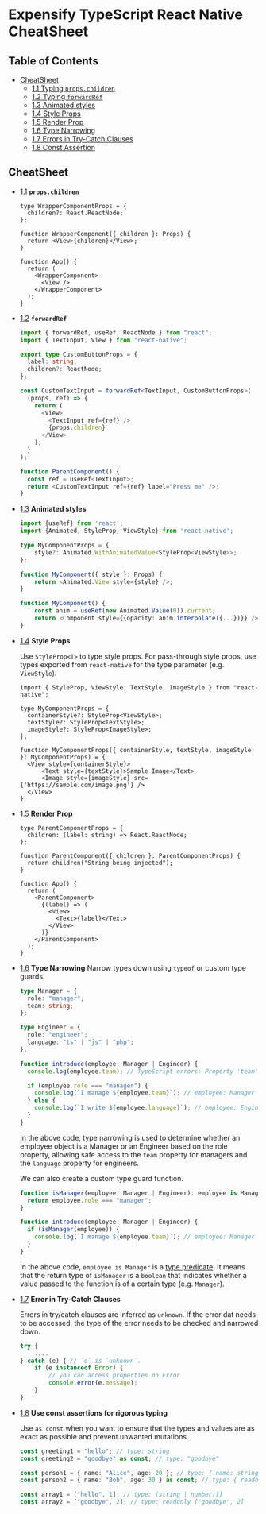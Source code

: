 # Expensify TypeScript React Native CheatSheet

## Table of Contents

- [CheatSheet](#cheatsheet)
  - [1.1 Typing `props.children`](#children-prop)
  - [1.2 Typing `forwardRef`](#forwardRef)
  - [1.3 Animated styles](#animated-style)
  - [1.4 Style Props](#style-props)
  - [1.5 Render Prop](#render-prop)
  - [1.6 Type Narrowing](#type-narrowing)
  - [1.7 Errors in Try-Catch Clauses](#try-catch-clauses)
  - [1.8 Const Assertion](#const-assertion)

## CheatSheet

<a name="children-prop"></a><a name="1.1"></a>

- [1.1](#children-prop) **`props.children`**

  ```tsx
  type WrapperComponentProps = {
    children?: React.ReactNode;
  };

  function WrapperComponent({ children }: Props) {
    return <View>{children}</View>;
  }

  function App() {
    return (
      <WrapperComponent>
        <View />
      </WrapperComponent>
    );
  }
  ```

<a name="forwardRef"></a><a name="1.2"></a>

- [1.2](#forwardRef) **`forwardRef`**

  ```ts
  import { forwardRef, useRef, ReactNode } from "react";
  import { TextInput, View } from "react-native";

  export type CustomButtonProps = {
    label: string;
    children?: ReactNode;
  };

  const CustomTextInput = forwardRef<TextInput, CustomButtonProps>(
    (props, ref) => {
      return (
        <View>
          <TextInput ref={ref} />
          {props.children}
        </View>
      );
    }
  );

  function ParentComponent() {
    const ref = useRef<TextInput>;
    return <CustomTextInput ref={ref} label="Press me" />;
  }
  ```

<a name="animated-style"></a><a name="1.3"></a>

- [1.3](#animated-style) **Animated styles**

  ```ts
  import {useRef} from 'react';
  import {Animated, StyleProp, ViewStyle} from 'react-native';

  type MyComponentProps = {
      style?: Animated.WithAnimatedValue<StyleProp<ViewStyle>>;
  };

  function MyComponent({ style }: Props) {
      return <Animated.View style={style} />;
  }

  function MyComponent() {
      const anim = useRef(new Animated.Value(0)).current;
      return <Component style={{opacity: anim.interpolate({...})}} />;
  }
  ```

<a name="style-props"></a><a name="1.4"></a>

- [1.4](#style-props) **Style Props**

  Use `StyleProp<T>` to type style props. For pass-through style props, use types exported from `react-native` for the type parameter (e.g. `ViewStyle`).

  ```tsx
  import { StyleProp, ViewStyle, TextStyle, ImageStyle } from "react-native";

  type MyComponentProps = {
    containerStyle?: StyleProp<ViewStyle>;
    textStyle?: StyleProp<TextStyle>;
    imageStyle?: StyleProp<ImageStyle>;
  };

  function MyComponentProps({ containerStyle, textStyle, imageStyle }: MyComponentProps) = {
    <View style={containerStyle}>
        <Text style={textStyle}>Sample Image</Text>
        <Image style={imageStyle} src={'https://sample.com/image.png'} />
    </View>
  }
  ```

<a name="render-prop"></a><a name="1.5"></a>

- [1.5](#render-prop) **Render Prop**

  ```tsx
  type ParentComponentProps = {
    children: (label: string) => React.ReactNode;
  };

  function ParentComponent({ children }: ParentComponentProps) {
    return children("String being injected");
  }

  function App() {
    return (
      <ParentComponent>
        {(label) => (
          <View>
            <Text>{label}</Text>
          </View>
        )}
      </ParentComponent>
    );
  }
  ```

<a name="type-narrowing"></a><a name="1.6"></a>

- [1.6](#type-narrowing) **Type Narrowing** Narrow types down using `typeof` or custom type guards.

  ```ts
  type Manager = {
    role: "manager";
    team: string;
  };

  type Engineer = {
    role: "engineer";
    language: "ts" | "js" | "php";
  };

  function introduce(employee: Manager | Engineer) {
    console.log(employee.team); // TypeScript errors: Property 'team' does not exist on type 'Manager | Engineer'.

    if (employee.role === "manager") {
      console.log(`I manage ${employee.team}`); // employee: Manager
    } else {
      console.log(`I write ${employee.language}`); // employee: Engineer
    }
  }
  ```

  In the above code, type narrowing is used to determine whether an employee object is a Manager or an Engineer based on the role property, allowing safe access to the `team` property for managers and the `language` property for engineers.

  We can also create a custom type guard function.

  ```ts
  function isManager(employee: Manager | Engineer): employee is Manager {
    return employee.role === "manager";
  }

  function introduce(employee: Manager | Engineer) {
    if (isManager(employee)) {
      console.log(`I manage ${employee.team}`); // employee: Manager
    }
  }
  ```

  In the above code, `employee is Manager` is a [type predicate](https://www.typescriptlang.org/docs/handbook/2/narrowing.html#using-type-predicates). It means that the return type of `isManager` is a `boolean` that indicates whether a value passed to the function is of a certain type (e.g. `Manager`).

<a name="try-catch-clauses"></a><a name="1.7"></a>

- [1.7](#try-catch-clauses) **Error in Try-Catch Clauses**

  Errors in try/catch clauses are inferred as `unknown`. If the error dat needs to be accessed, the type of the error needs to be checked and narrowed down.

  ```ts
  try {
      ....
  } catch (e) { // `e` is `unknown`.
      if (e instanceof Error) {
          // you can access properties on Error
          console.error(e.message);
      }
  }
  ```

<a name="const-assertion"></a><a name="1.8"></a>

- [1.8](#const-assertion) **Use const assertions for rigorous typing**

  Use `as const` when you want to ensure that the types and values are as exact as possible and prevent unwanted mutations.

  ```ts
  const greeting1 = "hello"; // type: string
  const greeting2 = "goodbye" as const; // type: "goodbye"

  const person1 = { name: "Alice", age: 20 }; // type: { name: string, age: number }
  const person2 = { name: "Bob", age: 30 } as const; // type: { readonly name: "Bob", readonly age; 30 }

  const array1 = ["hello", 1]; // type: (string | number)[]
  const array2 = ["goodbye", 2]; // type: readonly ["goodbye", 2]
  ```
